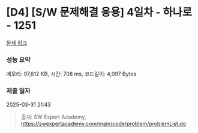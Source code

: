 # [D4] [S/W 문제해결 응용] 4일차 - 하나로 - 1251 

[문제 링크](https://swexpertacademy.com/main/code/problem/problemDetail.do?contestProbId=AV15StKqAQkCFAYD) 

### 성능 요약

메모리: 97,612 KB, 시간: 708 ms, 코드길이: 4,097 Bytes

### 제출 일자

2025-03-31 21:43



> 출처: SW Expert Academy, https://swexpertacademy.com/main/code/problem/problemList.do